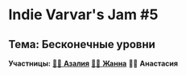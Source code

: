 # Indie Varvar's Jam #5
## Тема: **Бесконечные уровни**

**Участницы:** <a href="https://github.com/zazaraisovna">:woman_technologist: <b>Азалия</b></a>
<a href="https://github.com/whiletruegoto"> :woman_technologist: <b>Жанна</b></a>
:woman_technologist: <b>Анастасия</b>
